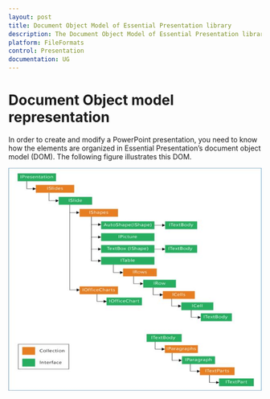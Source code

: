 ```yaml
---
layout: post
title: Document Object Model of Essential Presentation library
description: The Document Object Model of Essential Presentation library
platform: FileFormats
control: Presentation
documentation: UG
---
```

# Document Object model representation

In order to create and modify a PowerPoint presentation, you need to know how the elements are organized in Essential Presentation’s document object model (DOM). The following figure illustrates this DOM.

![](DocumentObjectModel_images/DocumentObjectModel_img1.jpeg)


